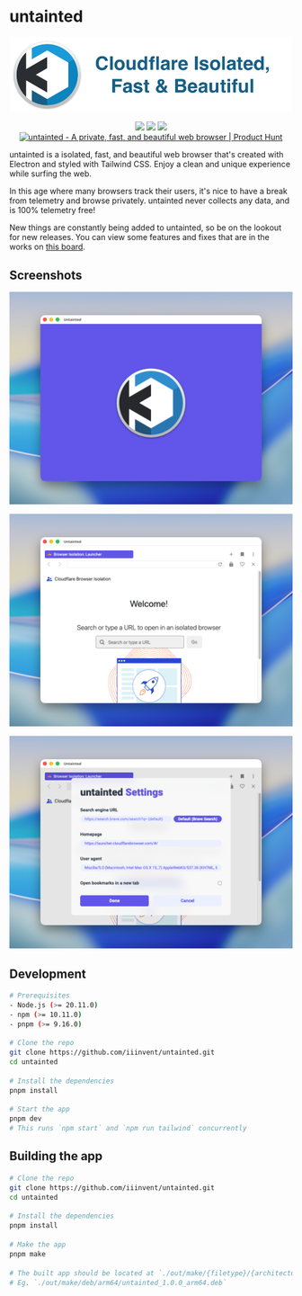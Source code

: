 # untainted

<img width="1500" alt="untainted' banner" src="./images/banner.png">

<p align="center">
  <img src="https://img.shields.io/github/v/release/iiinvent/untainted?style=for-the-badge">
  <img src="https://img.shields.io/github/languages/top/iiinvent/untainted?color=yellow&style=for-the-badge">
  <img src="https://img.shields.io/github/downloads/iiinvent/untainted/total?style=for-the-badge">
  <br>
  <a href="https://www.producthunt.com/posts/untainted?utm_source=badge-featured&utm_medium=badge&utm_souce=badge-untainted" target="_blank"><img src="https://api.producthunt.com/widgets/embed-image/v1/featured.svg?post_id=322567&theme=light" alt="untainted - A private, fast, and beautiful web browser | Product Hunt" style="width: 250px; height: 54px;" width="250" height="54" /></a>
</p>

untainted is a isolated, fast, and beautiful web browser that's created with Electron and styled with Tailwind CSS. Enjoy a clean and unique experience while surfing the web.

In this age where many browsers track their users, it's nice to have a break from telemetry and browse privately. untainted never collects any data, and is 100% telemetry free!

New things are constantly being added to untainted, so be on the lookout for new releases. You can view some features and fixes that are in the works on [this board](https://github.com/iiinvent/untainted/projects/1).

## Screenshots
![image](./images/splash.png)

![image](./images/browser.png)

![image](./images/settings.png)

## Development
```bash
# Prerequisites
- Node.js (>= 20.11.0)
- npm (>= 10.11.0)
- pnpm (>= 9.16.0)

# Clone the repo
git clone https://github.com/iiinvent/untainted.git
cd untainted

# Install the dependencies
pnpm install

# Start the app
pnpm dev
# This runs `npm start` and `npm run tailwind` concurrently
```

## Building the app
```bash
# Clone the repo
git clone https://github.com/iiinvent/untainted.git
cd untainted

# Install the dependencies
pnpm install

# Make the app
pnpm make

# The built app should be located at `./out/make/{filetype}/{architecture}/{filename}.{filetype}`
# Eg. `./out/make/deb/arm64/untainted_1.0.0_arm64.deb`
```
